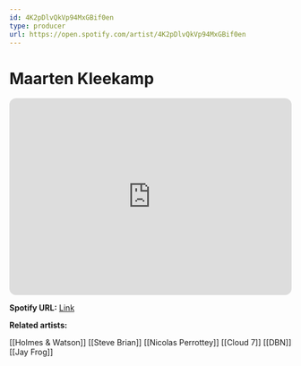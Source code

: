 ```yaml
---
id: 4K2pDlvQkVp94MxGBif0en
type: producer
url: https://open.spotify.com/artist/4K2pDlvQkVp94MxGBif0en
---
```

# Maarten Kleekamp

<iframe style="border-radius:12px" src="https://open.spotify.com/embed/artist/4K2pDlvQkVp94MxGBif0en" width="100%" height="352" frameBorder="0" allowfullscreen="" allow="autoplay; clipboard-write; encrypted-media; fullscreen; picture-in-picture" loading="lazy"></iframe>

**Spotify URL:** [Link](https://open.spotify.com/artist/4K2pDlvQkVp94MxGBif0en)

**Related artists:**

[[Holmes & Watson]]
[[Steve Brian]]
[[Nicolas Perrottey]]
[[Cloud 7]]
[[DBN]]
[[Jay Frog]]
